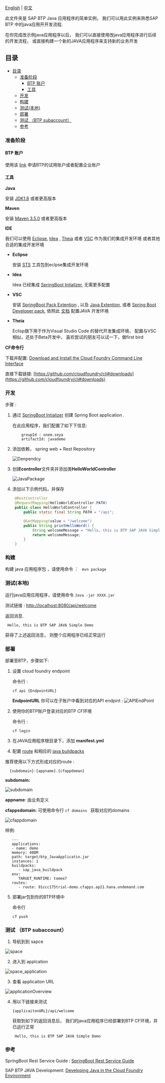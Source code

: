 [English](/btp_javademo/README.md) | [中文](/btp_javademo/README_ZH.md)

此文件夹是 SAP BTP Java 应用程序的简单实例， 我们可以用此实例来熟悉SAP BTP 中的java应用开开发流程.

在你完成改示例java应用程序以后， 我们可以直接使用改java应用程序进行后续的开发流程， 或直接构建一个新的JAVA应用程序来支持新的业务开发

## 目录
<!-- MarkdownTOC -->
- [目录](#目录)
  - [准备阶段](#准备阶段)
    - [BTP 账户](#btp-账户)
    - [工具](#工具)
  - [开发](#开发)
  - [构建](#构建)
  - [测试(本地)](#测试本地)
  - [部署](#部署)
  - [测试 （BTP subaccount）](#测试-btp-subaccount)
  - [参考](#参考)
<!-- /MarkdownTOC -->

### 准备阶段 

#### BTP 账户
使用该 [link](https://help.sap.com/viewer/65de2977205c403bbc107264b8eccf4b/Cloud/en-US/e50ab7b423f04a8db301d7678946626e.html) 申请BTP的试用账户或者配置企业账户

#### 工具
   **Java** 

   安装 [JDK1.8](https://www.oracle.com/java/technologies/javase/javase-jdk8-downloads.html) 或者更高版本

   **Maven**
    
   安装 [Maven 3.5.0](http://maven.apache.org/docs/3.5.0/release-notes.html) 或者更高版本
    
   **IDE**

   我们可以使用 [Eclipse](https://www.eclipse.org/), [Idea](https://www.jetbrains.com/idea/) , [Theia](https://theia-ide.org/) 或者 [VSC](https://code.visualstudio.com/) 作为我们的集成开发环境 或者其他合适的集成开发环境

   * **Eclipse** 
   
     安装 [STS](https://marketplace.eclipse.org/content/spring-tools-4-aka-spring-tool-suite-4) 工具包到eclpse集成开发环境

   * **Idea**
   
     Idea 已经集成 [SpringBoot Intializer](https://start.spring.io), 无需更多配置

   * **VSC**
    
     安装 [SpringBoot Pack Extention](https://marketplace.visualstudio.com/items?itemName=Pivotal.vscode-boot-dev-pack) , 以及 [Java Extention](https://marketplace.visualstudio.com/items?itemName=pverest.java-ide-pack), 或者 [Spring Boot Developer pack](https://marketplace.visualstudio.com/items?itemName=developersoapbox.vscode-springboot-developer-pack), 依照此 [文档](https://github.com/redhat-developer/vscode-java) 配置JAVA 开发环境

   * **Theia** 

      Eclisp旗下用于作为Visual Studio Code 的替代开发集成环境， 配置与VSC相似，还处于Beta开发中， 喜欢尝试的朋友可以试一下，做first bird

  **CF命令行**
     
   下载并配置: [Download and Install the Cloud Foundry Command Line Interface](https://help.sap.com/viewer/65de2977205c403bbc107264b8eccf4b/Cloud/en-US/4ef907afb1254e8286882a2bdef0edf4.html)
   
   直接下载链接: [https://github.com/cloudfoundry/cli#downloads](https://github.com/cloudfoundry/cli#downloads)



### 开发

步骤 :

1. 通过 [SpringBoot Intializer](https://start.spring.io) 创建 Spring Boot application .
   
   在此应用程序，我们配置了如下下信息:
    ``` 
        groupId : onem.seya 
	    artifactId: javademo
    ```

2. 添加依赖， spring web  + Rest Repository
   
   ![Denpendcy](/btp_javademo/img/Dependency.png)

3. 创建**controller**文件夹并添加类**HelloWorldController**
   
   ![JavaPackage](/btp_javademo/img/JavaPackage.png)

4. 添加以下示例代码，并保存
   ```Java
    @RestController
    @RequestMapping(HelloWorldController.PATH)
    public class HelloWorldController {
        public static final String PATH = "/api";

        @GetMapping(value = "/welcome")
        public String printHelloWord() {
            String welcomeMessage = "Hello, this is BTP SAP JAVA Simple Demo";
            return welcomeMessage;
        }
    }
   ```
### 构建

构建 java 应用程序包 ，请使用命令 ： ``` mvn package```

### 测试(本地)

运行java应用应用程序，请使用命令 ``` Java -jar XXXX.jar ```

测试链接 :
[http://localhost:8080/api/welcome](http://localhost:8080/api/welcome)


返回消息.

``` Hello, this is BTP SAP JAVA Simple Demo```

获得了上述返回消息， 则整个应用程序已经正常运行

### 部署

部署至BTP，步骤如下:
1. 设置 cloud foundry endpoint
   
   命令行 :

      ```cf api {EndpointURL} ```

   **EndpointURL** 你可以在子账户中看到对应的API endpint :
   ![APIEndPoint](/btp_javademo/img/APIEndPoint.png)

2. 使用你的BTP账户登录对应的BTP CF环境
   
   命令行 :

      ```cf login ```

3. 在JAVA应用程序根目录下，添加 **manifest.yml** 
4. 配置 [route](https://help.sap.com/viewer/65de2977205c403bbc107264b8eccf4b/Cloud/en-US/53daaafe8f8345fc9b8497b86d17c9d9.html?q=routes) 和相应的 [java buildpacks](https://help.sap.com/viewer/65de2977205c403bbc107264b8eccf4b/Cloud/en-US/a3f90069d6cd41da82f34a6123d82ce6.html)

推荐使用以下方式形成对应的route :

 ```
   {subdomain}-{appname}.{cfappdoman}
 ```

**subdomain:** 

![subdomain](/btp_javademo/img/subdomain.png)

**appname**: 由业务定义

**cfappsdomain:**  可使用命令行 ```cf domains ``` 获取对应的domains

![cfappdomain](/btp_javademo/img/cfappdoman.png)

样例:

   ```
      ---
      applications:
      - name: demo
      memory: 400M
      path: target/btp_JavaApplicatin.jar
      instances: 1
      buildpacks: 
         - sap_java_buildpack
      env:
         TARGET_RUNTIME: tomee7
      routes: 
         - route: 91ccc175trial-demo.cfapps.ap21.hana.ondemand.com 
   ```
5. 部署jar包到你的BTP环境中
   
   命令行

    ```cf push ```

### 测试 （BTP subaccount）

1. 导航到到 sapce
   
 ![space](/btp_javademo/img/space.png)

2. 进入到 applcation 
   
 ![space_application](/btp_javademo/img/space_application.png)

3.  查看 applicaiton URL
   
 ![applicationOverview](/btp_javademo/img/applicaiton_overview.png)

4. 用以下链接来测试
   
   ```
   {applicaitonURL}/api/welcome
   ```

   获取到如下的返回消息后， 我们的java应用程序已经部署到BTP CF环境，并已运行正常

   ``` Hello, this is BTP SAP JAVA Simple Demo```

### 参考

SpringBoot Rest Service Guide : [SpringBoot Rest Service Guide](https://spring.io/guides/gs/rest-service/)

SAP BTP JAVA Development: [Developing Java in the Cloud Foundry Environment](https://help.sap.com/viewer/65de2977205c403bbc107264b8eccf4b/Cloud/en-US/a3f90069d6cd41da82f34a6123d82ce6.html)


